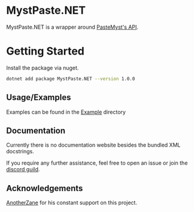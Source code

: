 
# MystPaste.NET

MystPaste.NET is a wrapper around [PasteMyst's API](https://paste.myst.rs/api-docs/index).

# Getting Started

Install the package via nuget.

```bash
dotnet add package MystPaste.NET --version 1.0.0
```


## Usage/Examples

Examples can be found in the [Example](https://github.com/shift-eleven/MystPaste.NET/tree/main/MystPaste.NET.Example) directory 

  
## Documentation

Currently there is no documentation website besides the bundled XML docstrings.

If you require any further assistance, feel free to open an issue or join the [discord guild](https://discord.gg/uXhtH9ZbxN).

  
## Acknowledgements

[AnotherZane](https://github.com/AnotherZane) for his constant support on this project.
